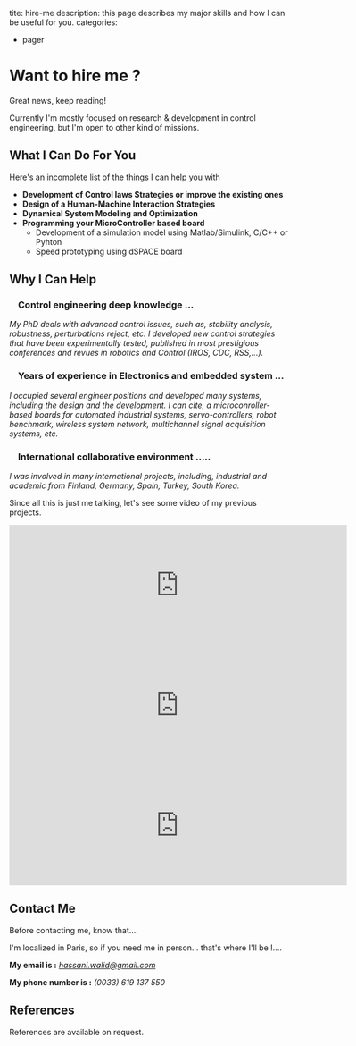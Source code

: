 tite: hire-me
description: this page describes my major skills and how I can be useful for you.
categories:
- pager

# Want to hire me ?

<div class="published"><span>Great news, keep reading!</span></div>

Currently I'm mostly focused on research & development in control engineering, but I'm open to other kind of missions.

## What I Can Do For You

Here's an incomplete list of the things I can help you with


* **Development of Control laws Strategies or improve the existing ones**
* **Design of a Human-Machine Interaction Strategies**
* **Dynamical System Modeling and Optimization**
* **Programming your MicroController based board**
    * Development of a simulation model using Matlab/Simulink, C/C++ or Pyhton
    * Speed prototyping using dSPACE board


## Why I Can Help

### &nbsp;&nbsp;&nbsp; Control engineering deep knowledge ...

*My PhD deals with advanced control issues, such as, stability analysis, robustness, perturbations reject, etc. I developed new control strategies that have been experimentally tested, published in most prestigious conferences and revues in robotics and Control (IROS, CDC, RSS,...).*


### &nbsp;&nbsp;&nbsp; Years of experience in Electronics and embedded system ...

*I occupied several engineer positions and developed many systems, including the design and the development. I can cite, a microconroller-based boards for automated industrial systems, servo-controllers, robot benchmark, wireless system network, multichannel signal acquisition systems, etc.*


### &nbsp;&nbsp;&nbsp; International collaborative environment .....

*I was involved in many international projects, including, industrial and academic from Finland, Germany, Spain, Turkey, South Korea.*


Since all this is just me talking, let's see some video of my previous projects.

<div id="reviews" class="cf">

<div class="review"><iframe src="https://www.youtube.com/embed/RUKT4ISaRRs" allowfullscreen="" frameborder="0" height="215" width="120%"></iframe></div>

<div class="review"><iframe src="https://www.youtube.com/embed/deWcUtdpbrw" allowfullscreen="" frameborder="0" height="215" width="120%"></iframe></div>

<div class="review"><iframe src="https://www.youtube.com/embed/DpPNpWC2QRs" allowfullscreen="" frameborder="0" height="215" width="120%"></iframe></div>

</div>

## Contact Me


Before contacting me, know that....

I'm localized in Paris, so if you need me in person... that's where I'll be !....

**My email is :** *hassani.walid@gmail.com*

**My phone number is :** *(0033) 619 137 550*

## References

References are available on request.

